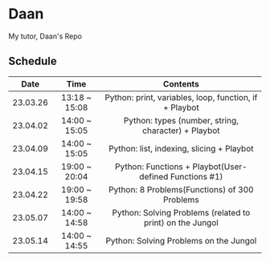 # Daan
My tutor, Daan's Repo

## Schedule

|   Date   |      Time     |                          Contents                         |
|:--------:|:-------------:|:---------------------------------------------------------:|
| 23.03.26 | 13:18 ~ 15:08 |   Python: print, variables, loop, function, if + Playbot  |
| 23.04.02 | 14:00 ~ 15:05 |    Python: types (number, string, character) + Playbot    |
| 23.04.09 | 14:00 ~ 15:05 |         Python: list, indexing, slicing + Playbot         |
| 23.04.15 | 19:00 ~ 20:04 |   Python: Functions + Playbot(User-defined Functions #1)  |
| 23.04.22 | 19:00 ~ 19:58 |       Python: 8 Problems(Functions) of 300 Problems       |
| 23.05.07 | 14:00 ~ 14:58 | Python: Solving Problems (related to print) on the Jungol |
| 23.05.14 | 14:00 ~ 14:55 |           Python: Solving Problems on the Jungol          |